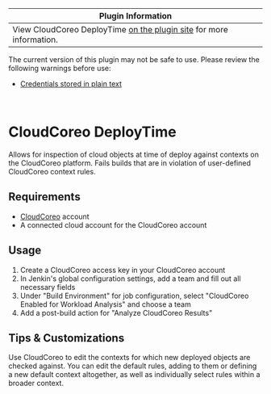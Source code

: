 | Plugin Information                                                                                                      |
|-------------------------------------------------------------------------------------------------------------------------|
| View CloudCoreo DeployTime [on the plugin site](https://plugins.jenkins.io/cloudcoreo-deploytime) for more information. |

The current version of this plugin may not be safe to use. Please review
the following warnings before use:

-   [Credentials stored in plain
    text](https://jenkins.io/security/advisory/2019-04-03/#SECURITY-960)

 

# CloudCoreo DeployTime

Allows for inspection of cloud objects at time of deploy against
contexts on the CloudCoreo platform. Fails builds that are in violation
of user-defined CloudCoreo context rules.

## Requirements

-   [CloudCoreo](https://www.cloudcoreo.com/) account
-   A connected cloud account for the CloudCoreo account

## Usage

1.  Create a CloudCoreo access key in your CloudCoreo account
2.  In Jenkin's global configuration settings, add a team and fill out
    all necessary fields
3.  Under "Build Environment" for job configuration, select "CloudCoreo
    Enabled for Workload Analysis" and choose a team
4.  Add a post-build action for "Analyze CloudCoreo Results"

## Tips & Customizations

Use CloudCoreo to edit the contexts for which new deployed objects are
checked against. You can edit the default rules, adding to them or
defining a new default context altogether, as well as individually
select rules within a broader context.
